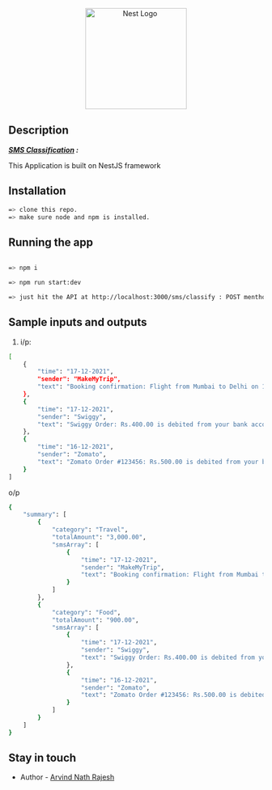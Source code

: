 <p align="center">
  <a href="http://nestjs.com/" target="blank"><img src="https://nestjs.com/img/logo-small.svg" width="200" alt="Nest Logo" /></a>
</p>

[circleci-image]: https://img.shields.io/circleci/build/github/nestjs/nest/master?token=abc123def456
[circleci-url]: https://circleci.com/gh/nestjs/nest

## Description

<b><em><u>SMS Classification</u> :</b></em>

This Application is built on NestJS framework

## Installation

```bash
=> clone this repo.
=> make sure node and npm is installed.
```

## Running the app

```bash

=> npm i

=> npm run start:dev

=> just hit the API at http://localhost:3000/sms/classify : POST menthod , with the required JSON body

```
## Sample inputs and outputs
1. i/p:
```bash
[
    {
        "time": "17-12-2021",
        "sender": "MakeMyTrip",
        "text": "Booking confirmation: Flight from Mumbai to Delhi on 18-12-21. Fare: Rs.3,000.00. Have a pleasant journey!"
    },
    {
        "time": "17-12-2021",
        "sender": "Swiggy",
        "text": "Swiggy Order: Rs.400.00 is debited from your bank account. Enjoy your food!"
    },
    {
        "time": "16-12-2021",
        "sender": "Zomato",
        "text": "Zomato Order #123456: Rs.500.00 is debited from your bank account. Enjoy your meal!"
    }
]
```
o/p
```bash 
{
    "summary": [
        {
            "category": "Travel",
            "totalAmount": "3,000.00",
            "smsArray": [
                {
                    "time": "17-12-2021",
                    "sender": "MakeMyTrip",
                    "text": "Booking confirmation: Flight from Mumbai to Delhi on 18-12-21. Fare: Rs.3,000.00. Have a pleasant journey!"
                }
            ]
        },
        {
            "category": "Food",
            "totalAmount": "900.00",
            "smsArray": [
                {
                    "time": "17-12-2021",
                    "sender": "Swiggy",
                    "text": "Swiggy Order: Rs.400.00 is debited from your bank account. Enjoy your food!"
                },
                {
                    "time": "16-12-2021",
                    "sender": "Zomato",
                    "text": "Zomato Order #123456: Rs.500.00 is debited from your bank account. Enjoy your meal!"
                }
            ]
        }
    ]
}
```

## Stay in touch
- Author - [Arvind Nath Rajesh](https://arvindnathr@gmail.com)


